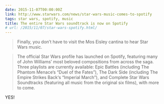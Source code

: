 ```yaml
---
date: 2015-11-07T00:00:00Z
link: http://www.starwars.com/news/star-wars-music-comes-to-spotify
tags: star wars, spotify, music
title: The entire Star Wars soundtrack is now on Spotify
# url: /2015/11/07/star-wars-spotify.html/
---
```


> Finally, you don’t have to visit the Mos Eisley cantina to hear Star Wars music.

> The official Star Wars profile has launched on Spotify, featuring many of John Williams’ most beloved compositions from across the saga. Three playlists are currently available: Epic Battles (including The Phantom Menace‘s “Duel of the Fates”), The Dark Side (including The Empire Strikes Back‘s “Imperial March”), and Complete Star Wars Soundtracks (featuring all music from the original six films), with more to come.

YES!